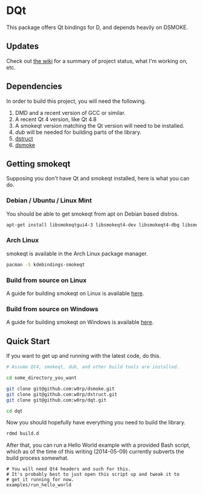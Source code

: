 DQt
===

This package offers Qt bindings for D, and depends heavily on DSMOKE.

## Updates

Check out [the wiki](https://github.com/w0rp/dqt/wiki) for a summary of project status, what I'm working on, etc.

## Dependencies

In order to build this project, you will need the following.

1. DMD and a recent version of GCC or similar.
2. A recent Qt 4 version, like Qt 4.8
2. A smokeqt version matching the Qt version will need to be installed.
3. *dub* will be needed for building parts of the library.
3. [dstruct](https://github.com/w0rp/dstruct)
4. [dsmoke](https://github.com/w0rp/dsmoke)

## Getting smokeqt

Supposing you don't have Qt and smokeqt installed, here is what you can do.

### Debian / Ubuntu / Linux Mint

You should be able to get smokeqt from apt on Debian based distros.

```bash
apt-get install libsmokeqtgui4-3 libsmokeqt4-dev libsmokeqt4-dbg libsmokeqtcore4-3
```

### Arch Linux

smokeqt is available in the Arch Linux package manager.

```bash
pacman -S kdebindings-smokeqt
```

### Build from source on Linux

A guide for building smokeqt on Linux is available [here](https://github.com/w0rp/dsmoke/blob/master/doc/smoke_linux_build_guide.md).

### Build from source on Windows

A guide for building smokeqt on Windows is available [here](https://github.com/w0rp/dsmoke/blob/master/doc/smoke_win32_build_guide.md).

## Quick Start

If you want to get up and running with the latest code, do this.

```sh
# Assume Qt4, smokeqt, dub, and other build tools are installed.

cd some_directory_you_want

git clone git@github.com:w0rp/dsmoke.git
git clone git@github.com:w0rp/dstruct.git
git clone git@github.com:w0rp/dqt.git

cd dqt
```

Now you should hopefully have everything you need to build the library.

```sh
rdmd build.d
```

After that, you can run a Hello World example with a provided Bash script,
which as of the time of this writing (2014-05-09) currently subverts
the build process somewhat.

```
# You will need Qt4 headers and such for this.
# It's probably best to just open this script up and tweak it to
# get it running for now.
examples/run_hello_world
```
